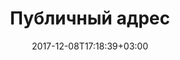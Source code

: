 ---
title: "Публичный адрес"
date: 2017-12-08T17:18:39+03:00
tag: "wiki"
info:
    one: "криптографический хеш публичного ключа"
    two: "Публичный адрес — криптографический хеш публичного ключа, безопасный идентификатор из 34 символов (букв и цифр), позволяющий физическому или юридическому лицу осуществлять платежи через блокчейн. Аналог номера счета в банке или номера банковской карты."
---